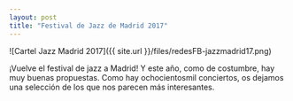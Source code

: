 ```yaml
---
layout: post
title: "Festival de Jazz de Madrid 2017" 
---
```

![Cartel Jazz Madrid 2017]({{ site.url }}/files/redesFB-jazzmadrid17.png)

¡Vuelve el festival de jazz a Madrid! Y este año, como de costumbre, hay muy buenas propuestas. Como hay ochocientosmil conciertos, os dejamos una selección de los que nos parecen más interesantes. 

